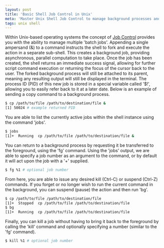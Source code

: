 ```yaml
---
layout: post
title: 'Basic Shell Job Control in Unix'
meta: 'Master Unix Shell Job Control to manage background processes and efficiently handle jobs in Unix-based operating systems with this practical guide.'
tags: unix shell
---
```


Within Unix-based operating systems the concept of [Job Control](<http://en.wikipedia.org/wiki/Job_control_(Unix)>) provides you with the ability to manage multiple 'batch jobs'.
Appending a single ampersand (&) to a command instructs the shell to fork and execute the action in a separate sub-shell. <!--more-->
This creates a background job, providing asynchronous, parallel computation to take place.
Once the job has been created, the shell returns an immediate success signal, allowing for further script command execution or returning the focus of the cursor back to the user.
The forked background process will still be attached to its parent, meaning any resulting output will still be displayed in the terminal.
The process ID (PID) of this new job is stored in a special variable called '$!', allowing you to easily refer back to it at a later date.
Below is an example of sending a copy command to a background process.

```bash
$ cp /path/to/file /path/to/destination/file &
[1] 50024 # example returned PID
```

You are able to list the currently active jobs within the shell instance using the command 'jobs'.

```bash
$ jobs
[1]+  Running  cp /path/to/file /path/to/destination/file &
```

You can return to a background process by requesting it be transferred to the foreground, using the 'fg' command.
Using the 'jobs' output, we are able to specify a job number as an argument to the command, or by default it will act upon the job with a '+' supplied.

```bash
$ fg %1 # optional job number
```

From here, you are able to issue any desired kill (Ctrl-C) or suspend (Ctrl-Z) commands.
If you forget or no longer wish to run the current command in the background, you can suspend (pause) the action and then run 'bg'.

```bash
$ cp /path/to/file /path/to/destination/file
[1]+  Stopped  cp /path/to/file /path/to/destination/file
$ bg
[1]+  Running  cp /path/to/file /path/to/destination/file
```

Finally, you can kill a job without having to bring it back to the foreground by calling the 'kill' command and optionally specifying a number (similar to the 'fg' command).

```bash
$ kill %1 # optional job number
```

